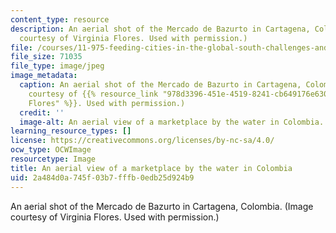 ```yaml
---
content_type: resource
description: An aerial shot of the Mercado de Bazurto in Cartagena, Colombia. (Image
  courtesy of Virginia Flores. Used with permission.)
file: /courses/11-975-feeding-cities-in-the-global-south-challenges-and-opportunities-for-action-in-cartagena-fall-2009/2a484d0a745f03b7fffb0edb25d924b9_11-975f09.jpg
file_size: 71035
file_type: image/jpeg
image_metadata:
  caption: An aerial shot of the Mercado de Bazurto in Cartagena, Colombia. (Image
    courtesy of {{% resource_link "978d3396-451e-4519-8241-cb649176e630" "Virginia
    Flores" %}}. Used with permission.)
  credit: ''
  image-alt: An aerial view of a marketplace by the water in Colombia.
learning_resource_types: []
license: https://creativecommons.org/licenses/by-nc-sa/4.0/
ocw_type: OCWImage
resourcetype: Image
title: An aerial view of a marketplace by the water in Colombia
uid: 2a484d0a-745f-03b7-fffb-0edb25d924b9
---
```

An aerial shot of the Mercado de Bazurto in Cartagena, Colombia. (Image courtesy of Virginia Flores. Used with permission.)